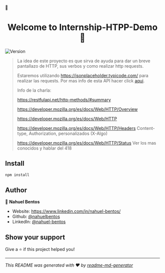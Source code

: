 🚀️ <h1 align="center">Welcome to Internship-HTPP-Demo 👋</h1>
<p>
  <img alt="Version" src="https://img.shields.io/badge/version-0.0.0-blue.svg?cacheSeconds=2592000" />
</p>


> La idea de este proyecto es que sirva de ayuda para dar un breve pantallazo de HTTP, sus verbos y como realizar http requests.
>
> Estaremos utilizando https://jsonplaceholder.typicode.com/ para realizar las requests. Por mas info de esta API hacer click [aqui](https://jsonplaceholder.typicode.com/guide/https://).
>
> Info de la charla:
>
> https://restfulapi.net/http-methods/#summary
> 
> https://developer.mozilla.org/es/docs/Web/HTTP/Overview
> 
> https://developer.mozilla.org/es/docs/Web/HTTP
> 
> https://developer.mozilla.org/es/docs/Web/HTTP/Headers
>   Content-type, Authorization, personalizados (X-Algo)
>   
> https://developer.mozilla.org/es/docs/Web/HTTP/Status
>   Ver los mas conocidos y hablar del 418




## Install

```sh
npm install
```

## Author

👤 **Nahuel Bentos**

* Website: https://www.linkedin.com/in/nahuel-bentos/
* Github: [@nahuelbentos](https://github.com/nahuelbentos)
* LinkedIn: [@nahuel-bentos](https://linkedin.com/in/nahuel-bentos)

## Show your support

Give a ⭐️ if this project helped you!

---

_This README was generated with ❤️ by [readme-md-generator](https://github.com/kefranabg/readme-md-generator)_
